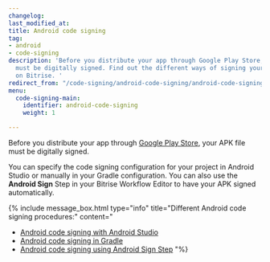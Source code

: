 ```yaml
---
changelog:
last_modified_at:
title: Android code signing
tag:
- android
- code-signing
description: 'Before you distribute your app through Google Play Store, your APK file
  must be digitally signed. Find out the different ways of signing your Android app
  on Bitrise. '
redirect_from: "/code-signing/android-code-signing/android-code-signing-procedures/"
menu:
  code-signing-main:
    identifier: android-code-signing
    weight: 1

---
```

Before you distribute your app through [Google Play Store](https://play.google.com/store/apps), your APK file must be digitally signed.

You can specify the code signing configuration for your project in Android Studio or manually in your Gradle configuration. You can also use the **Android Sign** Step in your Bitrise Workflow Editor to have your APK signed automatically.

{% include message_box.html type="info" title="Different Android code signing procedures:" content="

* [Android code signing with Android Studio](/code-signing/android-code-signing/android-code-signing-with-android-studio/)
* [Android code signing in Gradle](/code-signing/android-code-signing/android-code-signing-in-gradle/)
* [Android code signing using Android Sign Step](/code-signing/android-code-signing/android-code-signing-using-bitrise-sign-apk-step/)
  "%}